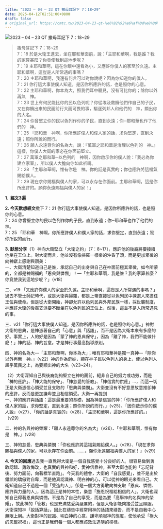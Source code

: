 ```yaml
---
title: "2023 – 04 – 23 QT 撒母耳記下 7：18~29"
date: 2025-04-12T02:51:00+0800
draft: false
# original_url: https://cmtc.tw/2023-04-23-qt-%e6%92%92%e6%af%8d%e8%80%b3%e8%a8%98%e4%b8%8b-7%ef%bc%9a1829
---
```


![2023 – 04 – 23 QT 撒母耳記下 7：18~29](/images/qt.jpg  "2023 – 04 – 23 QT 撒母耳記下 7：18~29")

> 撒母耳記下 7：18~29  
> 7：18 於是大衛王進去，坐在耶和華面前，說：「主耶和華啊，我是誰？我的家算甚麼？你竟使我到這地步呢？  
> 7：19 主耶和華啊，這在你眼中還看為小，又應許你僕人的家至於久遠。主耶和華啊，這豈是人所常遇的事嗎？  
> 7：20 主耶和華啊，我還有何言可以對你說呢？因為你知道你的僕人。  
> 7：21 你行這大事使僕人知道，是因你所應許的話，也是照你的心意。  
> 7：22 主耶和華啊，你本為大，照我們耳中聽見，沒有可比你的；除你以外再無　神。  
> 7：23 世上有何民能比你的民以色列呢？你從埃及救贖他們作自己的子民，又在你贖出來的民面前行大而可畏的事，驅逐列邦人和他們的　神，顯出你的大名。  
> 7：24 你曾堅立你的民以色列作你的子民，直到永遠；你─耶和華也作了他們的　神。  
> 7：25 「耶和華　神啊，你所應許僕人和僕人家的話，求你堅定，直到永遠；照你所說的而行。  
> 7：26 願人永遠尊你的名為大，說：『萬軍之耶和華是治理以色列的　神。』這樣，你僕人大衛的家必在你面前堅立。  
> 7：27 萬軍之耶和華─以色列的　神啊，因你啟示你的僕人說：『我必為你建立家室』，所以僕人大膽向你如此祈禱。  
> 7：28 「主耶和華啊，惟有你是　神。你的話是真實的；你也應許將這福氣賜給僕人。  
> 7：29 現在求你賜福與僕人的家，可以永存在你面前。主耶和華啊，這是你所應許的。願你永遠賜福與僕人的家！」

**1.  經文3遍**

**2. 今天默想經文**撒下 7：21 你行這大事使僕人知道，是因你所應許的話，也是照你的心意。  
7：24 你曾堅立你的民以色列作你的子民，直到永遠；你─耶和華也作了他們的　神。  
7：25 「耶和華　神啊，你所應許僕人和僕人家的話，求你堅定，直到永遠；照你所說的而行。

**3. 默想分享**（1）神向大衛堅立「大衛之約」（7：8~17），應許他的後裔將要接續他坐在王位上。對大衛而言，他並沒有像掃羅一樣樂的沖昏了頭，而是更加卑微的向神獻上感謝與讚美：  
一、大衛清楚知道自己是誰，承認自己的出身與自己在神面前極其卑微，如今所蒙的，全都是神賜福的「恩典與憐憫」！—「主耶和華啊，我是誰？我的家算甚麼？你竟使我到這地步呢？」（v18）

二、v19 「又應許你僕人的家至於久遠。主耶和華啊，這豈是人所常遇的事嗎？」過去不管士師記時代，或是大衛與掃羅，都是上帝直接從以色列民中揀選人來擔任王位與使命。但是從大衛開始，神卻允許以色列民與外邦民族一樣，採世襲制度，神應許大衛的後裔支派要不斷坐在以色列民的王位上，然後，這並不是人所常遇見的事。

三、v21「你行這大事使僕人知道，是因你所應許的話，也是照你的心意。」神對大衛的恩典，是神憑著自己的「心意」與「話語」，而不是因為大衛本來有多麼的好。事實上，人的好是因為「蒙了神的恩典保守」，因為「離了神，我們不能做什麼！」神的話、神的旨意，才是神行事最高指導原則。

四、神的名為大—「主耶和華啊，你本為大」；唯有耶和華神是獨一真神—「除你以外再無　神。」（v22）神的作為奇妙，顯在神子民以色列人的身上，使以色列人超乎萬民之上，為要顯出神的大名（v23~24）。

（2）大衛深知自己與後裔能夠堅立在神的面前，絕非自己的努力或功勞，而是「神的應許」、「神大能的保守」、「神慈愛的管教」、「神信實的供應」…，而這一切正是大衛憑信心領受並且支取的「恩典與憐憫」。大衛並沒有不好意思故意推卻神的應許，反而是更加謙卑並且相信領受。大衛一再提到  
一、神的應許與話語：這是最重要的基礎，因為神是信實的神：「你所應許僕人和僕人家的話，求你堅定，直到永遠；照你所說的而行。」（v25）、「因你啟示你的僕人說」（v27）、「你的話是真實的」（v28）、「主耶和華啊，這是你所應許的。」（v29）

二、神的名與神的榮耀：「願人永遠尊你的名為大」（v26）、「主耶和華啊，惟有你是　神。」（v28）

三、神的慈愛、恩典與憐憫：「你也應許將這福氣賜給僕人。」（v28）、「現在求你賜福與僕人的家，可以永存在你面前。……，願你永遠賜福與僕人的家！」（v29）

**4. 今天的回應**過去我一直覺得大衛是一個自我感覺十分良好的人，很容易做到勇敢認錯、勇敢悔改，也真實的與神和好，愛神信靠神。甚至大衛也能夠「忘記背後、努力面前，向著標竿直跑」。今天我的體會，大衛的「自我感覺」，並不是出於錯誤的驕傲對自卑，而是他真認識神、明白神的心，可以從神的眼光來看自己。大衛知道自己不過是一個「受造的人」，卻是一個大方勇敢向神支取「恩典、憐憫、應許與力量的人」，因為這正是神的本性，樂意「施恩祝福給相信的人」。大衛也深知自己得著恩典與憐憫，不是為了自己的享受，而是為要「高舉神的名與神的榮耀」，故此神的「管教」也是充滿慈愛與嚴厲的，但是大衛卻能夠接受並且順服。大衛深知神「說話算話」，因此在禱告中經常用神的話語來禱告，而不是自我中心無限上綱。大衛對神的認識、明白神的心意、謙卑順服神的態度，使他承受「極大的恩竉祝福」，這也正是我們每一個人都應該效法追隨的榜樣。